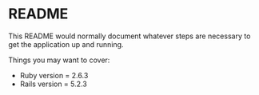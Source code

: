 # README

This README would normally document whatever steps are necessary to get the
application up and running.

Things you may want to cover:

* Ruby version = 2.6.3
* Rails version = 5.2.3
